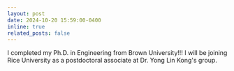 ```yaml
---
layout: post
date: 2024-10-20 15:59:00-0400
inline: true
related_posts: false
---
```


I completed my Ph.D. in Engineering from Brown University!!! I will be joining Rice University as a postdoctoral associate at Dr. Yong Lin Kong's group.

